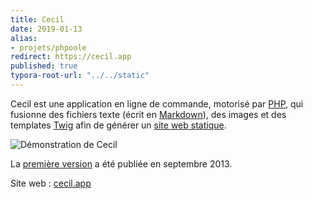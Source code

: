 ```yaml
---
title: Cecil
date: 2019-01-13
alias:
- projets/phpoole
redirect: https://cecil.app
published: true
typora-root-url: "../../static"
---
```

Cecil est une application en ligne de commande, motorisé par [PHP](http://www.php.net/), qui fusionne des fichiers texte (écrit en [Markdown](https://daringfireball.net/projects/markdown/)), des images et des templates [Twig](https://twig.symfony.com/) afin de générer un [site web statique](https://fr.m.wikipedia.org/wiki/Page_web_statique).

![Démonstration de Cecil](/images/projets/cecil-demo.gif)

La [première version](https://github.com/Cecilapp/Cecil/commit/58cd48bcc72baa7636ffdd0520d26c2847130537) a été publiée en septembre 2013.

Site web : [cecil.app](https://cecil.app)
